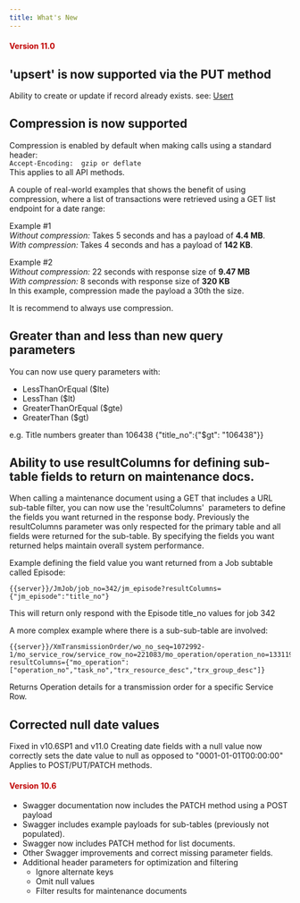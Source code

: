 ```yaml
---
title: What's New
---
```

#### <font color="#c00000">Version 11.0</font>  
## 'upsert' is now supported via the PUT method
Ability to create or update if record already exists. see: [Usert](3.%20Using%20the%20API/15.%20Upsert.md)

## Compression is now supported
Compression is enabled by default when making calls using a standard header:  
`Accept-Encoding:  gzip or deflate`  
This applies to all API methods.

A couple of real-world examples that shows the benefit of using compression, where a list of transactions were retrieved using a GET list endpoint for a date range:

Example #1  
*Without compression:*  Takes 5 seconds and has a payload of **4.4 MB**.  
*With compression:*  Takes 4 seconds and has a payload of **142 KB**.  

Example #2  
*Without compression:*  22 seconds with response size of **9.47 MB**  
*With compression:*  8 seconds with response size of **320 KB**  
In this example, compression made the payload a 30th the size.

It is recommend to always use compression.

## Greater than and less than new query parameters
You can now use query parameters with:
- LessThanOrEqual ($lte)
- LessThan ($lt)
- GreaterThanOrEqual ($gte)
- GreaterThan ($gt)

e.g. Title numbers greater than 106438
{"title_no":{"$gt": "106438"}}


## Ability to use resultColumns for defining sub-table fields to return on maintenance docs.
When calling a maintenance document using a GET that includes a URL sub-table filter, you can now use the 'resultColumns'  parameters to define the fields you want returned in the response body. Previously the resultColumns parameter was only respected for the primary table and all fields were returned for the sub-table. By specifying the fields you want returned helps maintain overall system performance.

Example defining the field value you want returned from a Job subtable called Episode:
```
{{server}}/JmJob/job_no=342/jm_episode?resultColumns={"jm_episode":"title_no"}
```
This will return only respond with the Episode title_no values for job 342

A more complex example where there is a sub-sub-table are involved:
```
{{server}}/XmTransmissionOrder/wo_no_seq=1072992-1/mo_service_row/service_row_no=221083/mo_operation/operation_no=133119?resultColumns={"mo_operation":["operation_no","task_no","trx_resource_desc","trx_group_desc"]}
```
Returns Operation details for a transmission order for a specific Service Row.

## Corrected null date values  
Fixed in v10.6SP1 and v11.0
Creating date fields with a null value now correctly sets the date value to null as opposed to "0001-01-01T00:00:00"
Applies to POST/PUT/PATCH methods.

#### <font color="#c00000">Version 10.6</font>

-   Swagger documentation now includes the PATCH method using a POST payload
-   Swagger includes example payloads for sub-tables (previously not populated).
-   Swagger now includes PATCH method for list documents.
-   Other Swagger improvements and correct missing parameter fields.
-   Additional header parameters for optimization and filtering
    -   Ignore alternate keys
    -   Omit null values
    -   Filter results for maintenance documents